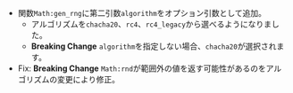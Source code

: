 - 関数`Math:gen_rng`に第二引数`algorithm`をオプション引数として追加。
  - アルゴリズムを`chacha20`、`rc4`、`rc4_legacy`から選べるようになりました。
  - **Breaking Change** `algorithm`を指定しない場合、`chacha20`が選択されます。
- Fix: **Breaking Change** `Math:rnd`が範囲外の値を返す可能性があるのをアルゴリズムの変更により修正。
